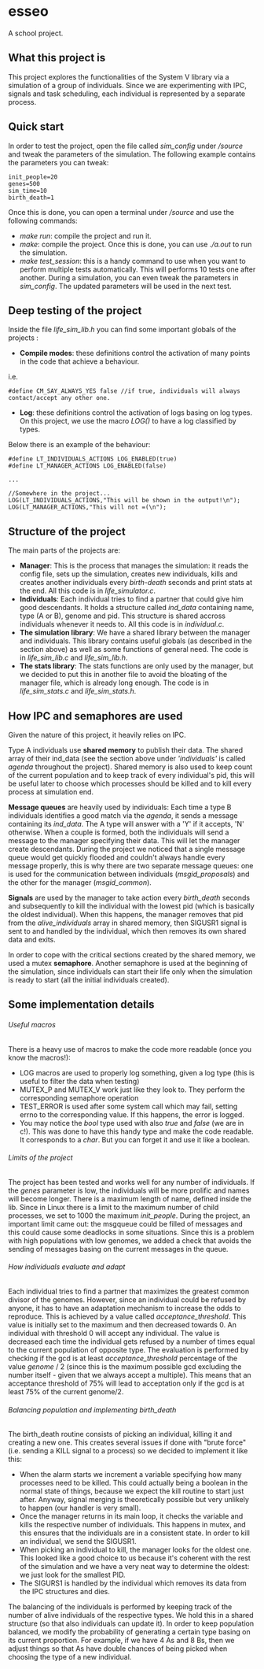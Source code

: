 # esseo
A school project.

## What this project is

This project explores the functionalities of the System V library via a simulation of a group of individuals. Since we are experimenting with IPC, signals and task scheduling, each individual is represented by a separate process.

## Quick start

In order to test the project, open the file called *sim_config* under */source* and tweak the parameters of the simulation. 
The following example contains the parameters you can tweak:

```
init_people=20
genes=500
sim_time=10
birth_death=1
```
 
Once this is done, you can open a terminal under */source* and use the following commands:

* *make run*: compile the project and run it.
* *make*: compile the project. Once this is done, you can use *./a.out* to run the simulation.
* *make test_session*: this is a handy command to use when you want to perform multiple tests automatically. This will performs 10 tests one after another. During a simulation, you can even tweak the parameters in *sim_config*. The updated parameters will be used in the next test.

## Deep testing of the project

Inside the file *life_sim_lib.h* you can find some important globals of the projects :

* **Compile modes**: these definitions control the activation of many points in the code that achieve a behaviour.

i.e.
```
#define CM_SAY_ALWAYS_YES false //if true, individuals will always contact/accept any other one. 
```

* **Log**: these definitions control the activation of logs basing on log types.
On this project, we use the macro *LOG()* to have a log classified by types.

Below there is an example of the behaviour:
```
#define LT_INDIVIDUALS_ACTIONS LOG_ENABLED(true)
#define LT_MANAGER_ACTIONS LOG_ENABLED(false)

...

//Somewhere in the project...
LOG(LT_INDIVIDUALS_ACTIONS,"This will be shown in the output!\n");
LOG(LT_MANAGER_ACTIONS,"This will not =(\n");

```

## Structure of the project

The main parts of the projects are:

* **Manager**: This is the process that manages the simulation: it reads the config file, sets up the simulation, creates new individuals, kills and creates another individuals every *birth-death* seconds and print stats at the end. All this code is in *life_simulator.c*.
* **Individuals**: Each individual tries to find a partner that could give him good descendants. It holds a structure called *ind_data* containing name, type (A or B), genome and pid. This structure is shared accross individuals whenever it needs to. All this code is in *individual.c*.
* **The simulation library**: We have a shared library between the manager and individuals. This library contains useful globals (as described in the section above) as well as some functions of general need. The code is in *life_sim_lib.c* and *life_sim_lib.h*.
* **The stats library**: The stats functions are only used by the manager, but we decided to put this in another file to avoid the bloating of the manager file, which is already long enough. The code is in *life_sim_stats.c* and *life_sim_stats.h*.

## How IPC and semaphores are used

Given the nature of this project, it heavily relies on IPC.

Type A individuals use **shared memory** to publish their data. The shared array of their ind_data (see the section above under *'individuals'* is called *agenda* throughout the project). Shared memory is also used to keep count of the current population and to keep track of every individual's pid, this will be useful later to choose which processes should be killed and to kill every process at simulation end.

**Message queues** are heavily used by individuals: Each time a type B individuals identifies a good match via the *agenda*, it sends a message containing its *ind_data*. The A type will answer with a 'Y' if it accepts, 'N' otherwise. When a couple is formed, both the individuals will send a message to the manager specifying their data. This will let the manager create descendants. During the project we noticed that a single message queue would get quickly flooded and couldn't always handle every message properly, this is why there are two separate message queues: one is used for the communication between individuals (*msgid_proposals*) and the other for the manager (*msgid_common*). 

**Signals** are used by the manager to take action every *birth_death* seconds and subsequently to kill the individual with the lowest pid (which is basically the oldest individual). When this happens, the manager removes that pid from the *alive_individuals* array in shared memory, then SIGUSR1 signal is sent to and handled by the individual, which then removes its own shared data and exits.

In order to cope with the critical sections created by the shared memory, we used a mutex **semaphore**. Another semaphore is used at the beginning of the simulation, since individuals can start their life only when the simulation is ready to start (all the initial individuals created).

## Some implementation details

###### Useful macros
There is a heavy use of macros to make the code more readable (once you know the macros!):
* LOG macros are used to properly log something, given a log type (this is useful to filter the data when testing)
* MUTEX_P and MUTEX_V work just like they look to. They perform the corresponding semaphore operation
* TEST_ERROR is used after some system call which may fail, setting errno to the corresponding value. If this happens, the error is logged.
* You may notice the *bool* type used with also *true* and *false* (we are in c!). This was done to have this handy type and make the code readable. It corresponds to a *char*. But you can forget it and use it like a boolean.

###### Limits of the project
The project has been tested and works well for any number of individuals. If the *genes* parameter is low, the individuals will be more prolific and names will become longer. There is a maximum length of name, defined inside the lib. Since in Linux there is a limit to the maximum number of child processes, we set to 1000 the maximum *init_people*.
During the project, an important limit came out: the msgqueue could be filled of messages and this could cause some deadlocks in some situations. Since this is a problem with high populations with low genomes, we added a check that avoids the sending of messages basing on the current messages in the queue.

###### How individuals evaluate and adapt
Each individual tries to find a partner that maximizes the greatest common divisor of the genomes. However, since an individual could be refused by anyone, it has to have an adaptation mechanism to increase the odds to reproduce. This is achieved by a value called *acceptance_threshold*. This value is initially set to the maximum and then decreased towards 0. An individual with threshold 0 will accept any individual. The value is decreased each time the individual gets refused by a number of times equal to the current population of opposite type.
The evaluation is performed by checking if the gcd is at least *acceptance_threshold* percentage of the value *genome* / 2 (since this is the maximum possible gcd excluding the number itself - given that we always accept a multiple). This means that an acceptance threshold of 75% will lead to acceptation only if the gcd is at least 75% of the current genome/2.

###### Balancing population and implementing birth_death
The birth_death routine consists of picking an individual, killing it and creating a new one. This creates several issues if done with "brute force" (i.e. sending a KILL signal to a process) so we decided to implement it like this:
* When the alarm starts we increment a variable specifying how many processes need to be killed. This could actually being a boolean in the normal state of things, because we expect the kill routine to start just after. Anyway, signal merging is theoretically possible but very unlikely to happen (our handler is very small).
* Once the manager returns in its main loop, it checks the variable and kills the respective number of individuals. This happens in mutex, and this ensures that the individuals are in a consistent state. In order to kill an individual, we send the SIGUSR1.
* When picking an individual to kill, the manager looks for the oldest one. This looked like a good choice to us because it's coherent with the rest of the simulation and we have a very neat way to determine the oldest: we just look for the smallest PID.
* The SIGURS1 is handled by the individual which removes its data from the IPC structures and dies.

The balancing of the individuals is performed by keeping track of the number of alive individuals of the respective types. We hold this in a shared structure (so that also individuals can update it). In order to keep population balanced, we modify the probability of generating a certain type basing on its current proportion. For example, if we have 4 As and 8 Bs, then we adjust things so that As have double chances of being picked when choosing the type of a new individual.
